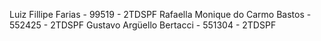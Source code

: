 Luiz Fillipe Farias - 99519 - 2TDSPF
Rafaella Monique do Carmo Bastos - 552425 - 2TDSPF
Gustavo Argüello Bertacci - 551304 - 2TDSPF
